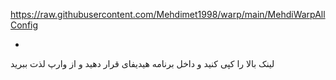 https://raw.githubusercontent.com/Mehdimet1998/warp/main/MehdiWarpAllConfig

*
لینک بالا را کپی کنید و داخل برنامه هیدیفای قرار دهید و از وارپ لذت ببرید

